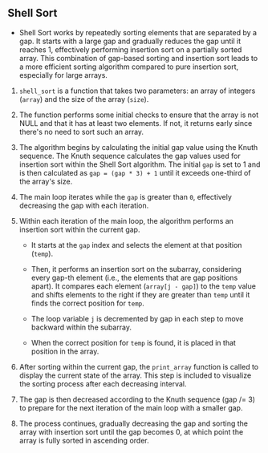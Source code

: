 ## Shell Sort

* Shell Sort works by repeatedly sorting elements that are separated by a gap. It starts with a large gap and gradually reduces the gap until it reaches 1, effectively performing insertion sort on a partially sorted array. This combination of gap-based sorting and insertion sort leads to a more efficient sorting algorithm compared to pure insertion sort, especially for large arrays.

1. `shell_sort` is a function that takes two parameters: an array of integers (`array`) and the size of the array (`size`).

2. The function performs some initial checks to ensure that the array is not NULL and that it has at least two elements. If not, it returns early since there's no need to sort such an array.

3. The algorithm begins by calculating the initial gap value using the Knuth sequence. The Knuth sequence calculates the gap values used for insertion sort within the Shell Sort algorithm. The initial `gap` is set to 1 and is then calculated as `gap = (gap * 3) + 1` until it exceeds one-third of the array's size.

4. The main loop iterates while the `gap` is greater than `0`, effectively decreasing the gap with each iteration.

5. Within each iteration of the main loop, the algorithm performs an insertion sort within the current gap.

	- It starts at the `gap` index and selects the element at that position (`temp`).

	- Then, it performs an insertion sort on the subarray, considering every gap-th element (i.e., the elements that are gap positions apart). It compares each element (`array[j - gap]`) to the `temp` value and shifts elements to the right if they are greater than `temp` until it finds the correct position for `temp`.

	- The loop variable `j` is decremented by gap in each step to move backward within the subarray.

	- When the correct position for `temp` is found, it is placed in that position in the array.

6. After sorting within the current gap, the `print_array` function is called to display the current state of the array. This step is included to visualize the sorting process after each decreasing interval.

7. The gap is then decreased according to the Knuth sequence (gap /= 3) to prepare for the next iteration of the main loop with a smaller gap.

8. The process continues, gradually decreasing the gap and sorting the array with insertion sort until the gap becomes 0, at which point the array is fully sorted in ascending order.

